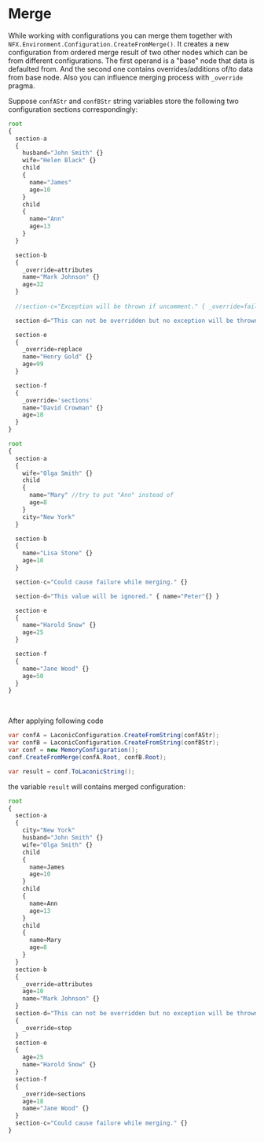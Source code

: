 # Merge

While working with configurations you can merge them together with `NFX.Environment.Configuration.CreateFromMerge()`. 
It creates a new configuration from ordered merge result of two other nodes which can be from different configurations. 
The first operand is a "base" node that data is defaulted from. 
And the second one contains overrides/additions of/to data from base node. 
Also you can influence merging process with `_override` pragma.

Suppose `confAStr` and `confBStr` string variables store the following two configuration sections correspondingly:

```js
root
{
  section-a
  {
    husband="John Smith" {}
    wife="Helen Black" {}
    child
    {
      name="James"
      age=10
    }
    child
    {
      name="Ann"
      age=13
    }
  }

  section-b
  {
    _override=attributes
    name="Mark Johnson" {}
    age=32
  }
  
  //section-c="Exception will be thrown if uncomment." { _override=fail }

  section-d="This can not be overridden but no exception will be thrown." { _override=stop }

  section-e
  {
    _override=replace
    name="Henry Gold" {}
    age=99
  }

  section-f
  {
    _override='sections'
    name="David Crowman" {}
    age=18
  }
}
```

```js
root
{
  section-a
  {
    wife="Olga Smith" {}
    child
    {
      name="Mary" //try to put "Ann" instead of
      age=8
    }
    city="New York"
  }

  section-b
  {
    name="Lisa Stone" {}
    age=10
  } 

  section-c="Could cause failure while merging." {}

  section-d="This value will be ignored." { name="Peter"{} }

  section-e
  {
    name="Harold Snow" {}
    age=25
  }

  section-f
  {
    name="Jane Wood" {}
    age=50
  }
}
```

<br>

After applying following code

```cs
var confA = LaconicConfiguration.CreateFromString(confAStr);
var confB = LaconicConfiguration.CreateFromString(confBStr);
var conf = new MemoryConfiguration();
conf.CreateFromMerge(confA.Root, confB.Root);

var result = conf.ToLaconicString();
```

the variable `result` will contains merged configuration:

```js
root
{
  section-a
  {
    city="New York"
    husband="John Smith" {}
    wife="Olga Smith" {}
    child
    {
      name=James
      age=10
    }
    child
    {
      name=Ann
      age=13
    }
    child
    {
      name=Mary
      age=8
    }
  }
  section-b
  {
    _override=attributes
    age=10
    name="Mark Johnson" {}
  }
  section-d="This can not be overridden but no exception will be thrown."
  {
    _override=stop
  }
  section-e
  {
    age=25
    name="Harold Snow" {}
  }
  section-f
  {
    _override=sections
    age=18
    name="Jane Wood" {}
  }
  section-c="Could cause failure while merging." {}
}
```

